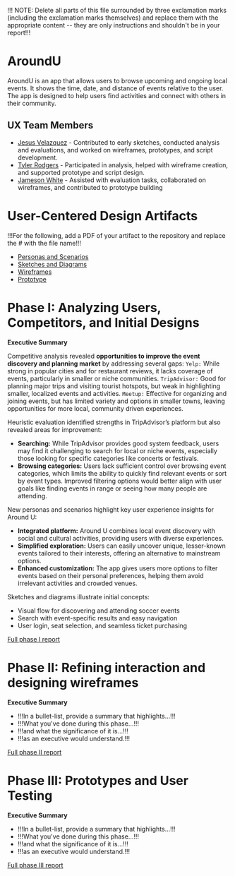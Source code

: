 !!! NOTE: Delete all parts of this file surrounded by three exclamation marks (including the exclamation marks themselves) and replace them with the appropriate content -- they are only instructions and shouldn't be in your report!!!

# AroundU

AroundU is an app that allows users to browse upcoming and ongoing local events. It shows the time, date, and distance of events relative to the user. The app is designed to help users find activities and connect with others in their community.

## UX Team Members

* [Jesus Velazquez](https://jesus-portfolio-link.com) - Contributed to early sketches, conducted analysis and evaluations, and worked on wireframes, prototypes, and script development.
* [Tyler Rodgers](https://tyler-portfolio-link.com) - Participated in analysis, helped with wireframe creation, and supported prototype and script design.
* [Jameson White](https://jameson-portfolio-link.com) - Assisted with evaluation tasks, collaborated on wireframes, and contributed to prototype building

# User-Centered Design Artifacts
 
!!!For the following, add a PDF of your artifact to the repository and replace the # with the file name!!!

* [Personas and Scenarios](personas/)
* [Sketches and Diagrams](sketches/)
* [Wireframes](wireframes/)
* [Prototype](#)

# Phase I: Analyzing Users, Competitors, and Initial Designs

**Executive Summary**

Competitive analysis revealed **opportunities to improve the event discovery and planning market** by addressing several gaps:
`Yelp:` While strong in popular cities and for restaurant reviews, it lacks coverage of events, particularly in smaller or niche communities.
`TripAdvisor:` Good for planning major trips and visiting tourist hotspots, but weak in highlighting smaller, localized events and activities.
`Meetup:` Effective for organizing and joining events, but has limited variety and options in smaller towns, leaving opportunities for more local, community driven experiences.


Heuristic evaluation identified strengths in TripAdvisor’s platform but also revealed areas for improvement:

- **Searching:** While TripAdvisor provides good system feedback, users may find it challenging to search for local or niche events, especially those looking for specific categories like concerts or festivals.
- **Browsing categories:** Users lack sufficient control over browsing event categories, which limits the ability to quickly find relevant events or sort by event types. Improved filtering options would better align with user goals like finding events in range or seeing how many people are attending.

New personas and scenarios highlight key user experience insights for Around U:

- **Integrated platform:** Around U combines local event discovery with social and cultural activities, providing users with diverse experiences.
- **Simplified exploration:** Users can easily uncover unique, lesser-known events tailored to their interests, offering an alternative to mainstream options.
- **Enhanced customization:** The app gives users more options to filter events based on their personal preferences, helping them avoid irrelevant activities and crowded venues.

Sketches and diagrams illustrate initial concepts:

- Visual flow for discovering and attending soccer events
- Search with event-specific results and easy navigation
- User login, seat selection, and seamless ticket purchasing



[Full phase I report](phaseI/)

# Phase II: Refining interaction and designing wireframes

**Executive Summary**

* !!!In a bullet-list, provide a summary that highlights...!!!
* !!!What you've done during this phase...!!!
* !!!and what the significance of it is...!!!
* !!!as an executive would understand.!!!

[Full phase II report](phaseII/)

# Phase III: Prototypes and User Testing

**Executive Summary**

* !!!In a bullet-list, provide a summary that highlights...!!!
* !!!What you've done during this phase...!!!
* !!!and what the significance of it is...!!!
* !!!as an executive would understand.!!!

[Full phase III report](phaseIII/)
